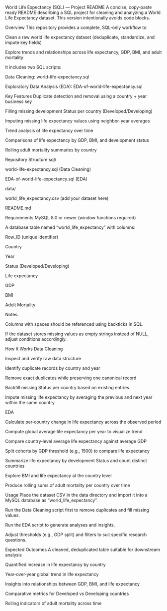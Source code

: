 World Life Expectancy (SQL) — Project README
A concise, copy‑paste ready README describing a SQL project for cleaning and analyzing a World Life Expectancy dataset. This version intentionally avoids code blocks.

Overview
This repository provides a complete, SQL‑only workflow to:

Clean a raw world life expectancy dataset (deduplicate, standardize, and impute key fields)

Explore trends and relationships across life expectancy, GDP, BMI, and adult mortality

It includes two SQL scripts:

Data Cleaning: world-life-expectancy.sql

Exploratory Data Analysis (EDA): EDA-of-world-life-expectancy.sql

Key Features
Duplicate detection and removal using a country + year business key

Filling missing development Status per country (Developed/Developing)

Imputing missing life expectancy values using neighbor-year averages

Trend analysis of life expectancy over time

Comparisons of life expectancy by GDP, BMI, and development status

Rolling adult mortality summaries by country

Repository Structure
sql/

world-life-expectancy.sql (Data Cleaning)

EDA-of-world-life-expectancy.sql (EDA)

data/

world_life_expectancy.csv (add your dataset here)

README.md

Requirements
MySQL 8.0 or newer (window functions required)

A database table named “world_life_expectancy” with columns:

Row_ID (unique identifier)

Country

Year

Status (Developed/Developing)

Life expectancy

GDP

BMI

Adult Mortality

Notes:

Columns with spaces should be referenced using backticks in SQL.

If the dataset stores missing values as empty strings instead of NULL, adjust conditions accordingly.

How It Works
Data Cleaning

Inspect and verify raw data structure

Identify duplicate records by country and year

Remove exact duplicates while preserving one canonical record

Backfill missing Status per country based on existing entries

Impute missing life expectancy by averaging the previous and next year within the same country

EDA

Calculate per‑country change in life expectancy across the observed period

Compute global average life expectancy per year to visualize trend

Compare country‑level average life expectancy against average GDP

Split cohorts by GDP threshold (e.g., 1500) to compare life expectancy

Summarize life expectancy by development Status and count distinct countries

Explore BMI and life expectancy at the country level

Produce rolling sums of adult mortality per country over time

Usage
Place the dataset CSV in the data directory and import it into a MySQL database as “world_life_expectancy”.

Run the Data Cleaning script first to remove duplicates and fill missing values.

Run the EDA script to generate analyses and insights.

Adjust thresholds (e.g., GDP split) and filters to suit specific research questions.

Expected Outcomes
A cleaned, deduplicated table suitable for downstream analysis

Quantified increase in life expectancy by country

Year‑over‑year global trend in life expectancy

Insights into relationships between GDP, BMI, and life expectancy

Comparative metrics for Developed vs Developing countries

Rolling indicators of adult mortality across time
